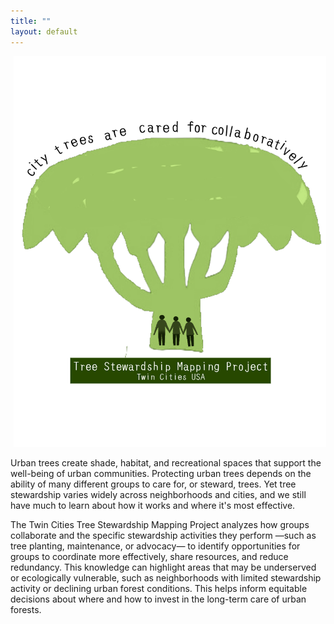 ```yaml
---
title: ""
layout: default
---
```

<div style="margin-top: -50;">
<div style="text-align: center;margin-top: -50;">
  <div style="display: inline-block;">
    <img src="assets/stewmap_logo.png" alt="STEWMAP logo" style="width: 500px;" />
    <div style="width: 500px; margin: 0 auto; text-align: left; padding-right: 10px;">
      <p>
Urban trees create shade, habitat, and recreational spaces that support the well-being of urban communities. Protecting urban trees depends on the ability of many different groups to care for, or steward, trees. Yet tree stewardship varies widely across neighborhoods and cities, and we still have much to learn about how it works and where it's most effective. 
  </p>
  <p>
The Twin Cities Tree Stewardship Mapping Project analyzes how groups collaborate and the specific stewardship activities they perform —such as tree planting, maintenance, or advocacy— to identify opportunities for groups to coordinate more effectively, share resources, and reduce redundancy. This knowledge can highlight areas that may be underserved or ecologically vulnerable, such as neighborhoods with limited stewardship activity or declining urban forest conditions. This helps inform equitable decisions about where and how to invest in the long-term care of urban forests.
  </p>
    </div>
  </div>
</div>
